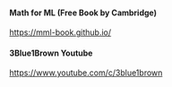 #### Math for ML (Free Book by Cambridge)
https://mml-book.github.io/


#### 3Blue1Brown Youtube
https://www.youtube.com/c/3blue1brown

